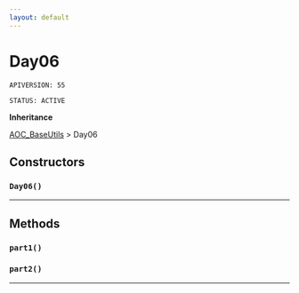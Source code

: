 ```yaml
---
layout: default
---
```

# Day06

`APIVERSION: 55`

`STATUS: ACTIVE`

**Inheritance**

[AOC_BaseUtils](./AOC_BaseUtils.md)
 &gt; 
Day06

## Constructors
### `Day06()`
---
## Methods
### `part1()`
### `part2()`
---
